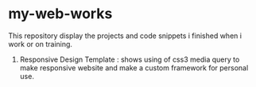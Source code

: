 # my-web-works
This repository display the projects and code snippets i finished when i work or on training.

1. Responsive Design Template : shows using of css3 media query to make responsive website and make a custom framework for personal use.

